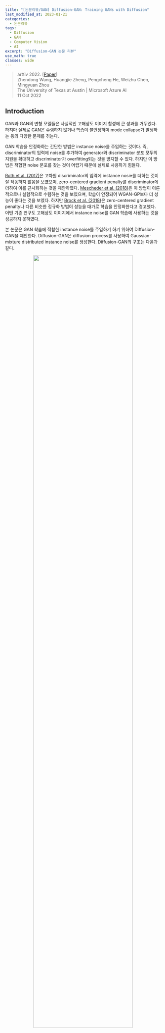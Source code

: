 ```yaml
---
title: "[논문리뷰/GAN] Diffusion-GAN: Training GANs with Diffusion"
last_modified_at: 2023-01-21
categories:
  - 논문리뷰
tags:
  - Diffusion
  - GAN
  - Computer Vision
  - AI
excerpt: "Diffusion-GAN 논문 리뷰"
use_math: true
classes: wide
---
```


> arXiv 2022. [[Paper](https://arxiv.org/abs/2206.02262)]  
> Zhendong Wang, Huangjie Zheng, Pengcheng He, Weizhu Chen, Mingyuan Zhou  
> The University of Texas at Austin | Microsoft Azure AI  
> 11 Oct 2022  

## Introduction
GAN과 GAN의 변형 모델들은 사실적인 고해상도 이미지 합성에 큰 성과를 거두었다. 하지마 실제로 GAN은 수렴하지 않거나 학습이 불안정하며 mode collapse가 발생하는 등의 다양한 문제를 겪는다.

GAN 학습을 안정화하는 간단한 방법은 instance noise를 주입하는 것이다. 즉, discriminator의 입력에 noise를 추가하여 generator와 discriminator 분포 모두의 지원을 확대하고 discriminator가 overfitting되는 것을 방지할 수 있다. 하지만 이 방법은 적합한 noise 분포를 찾는 것이 어렵기 때문에 실제로 사용하기 힘들다.

[Roth et al. (2017)](https://arxiv.org/abs/1705.09367)은 고차원 discriminator의 입력에 instance nosie를 더하는 것이 잘 작동하지 않음을 보였으며, zero-centered gradient penalty를 discriminator에 더하여 이를 근사화하는 것을 제안하였다. [Mescheder et al. (2018)](https://arxiv.org/abs/1801.04406)은 이 방법이 이론적으로나 실험적으로 수렴하는 것을 보였으며, 학습이 안정되어 WGAN-GP보다 더 성능이 좋다는 것을 보였다. 하지만 [Brock et al. (2018)](https://arxiv.org/abs/1809.11096)은 zero-centered gradient penalty나 다른 비슷한 정규화 방법이 성능을 대가로 학습을 안정화한다고 경고했다. 어떤 기존 연구도 고해상도 이미지에서 instance noise를 GAN 학습에 사용하는 것을 성공하지 못하였다. 

본 논문은 GAN 학습에 적합한 instance noise를 주입하기 하기 위하여 Diffusion-GAN을 제안한다. Diffusion-GAN은 diffusion process를 사용하여 Gaussian-mixture distributed instance noise를 생성한다. Diffusion-GAN의 구조는 다음과 같다. 

<center><img src='{{"/assets/img/diffgan/diffgan-model.PNG" | relative_url}}' width="80%"></center>
<br>
Diffusion process은 실제 이미지나 생성된 이미지가 입력으로 주어지며, 점진적으로 이미지에 noise를 추가하는 일련의 step으로 이루어져 있다. Step의 수는 고정되지 않고 데이터나 generator에 의존한다. 저자들은 diffusion process가 미분 가능하도록 설계하여 input에 대한 output의 미분 값을 계산할 수 있게 한다. 이를 통해 discriminator의 기울기를 diffusion process를 통해 generator로 전파하고, generator를 업데이트할 수 있게 된다. 기존 GAN이 실제 이미지와 생성된 이미지를 바로 비교하지만, Diffusion-GAN은 diffusion process로 noise가 추가된 이미지들을 비교한다. 이 noise 분포는 step마다 서로 다른 noise-to-data ratio를 가진다. 이에 따른 2가지 이점이 있다. 

1. 데이터와 generator의 분포가 너무 다른 경우 발생하는 vanishing gradient 문제를 완화하여 학습을 안정시킨다.
2. 같은 이미지라도 다양하게 noise를 추가할 수 있으므로 data augmentation 효과가 있고, 이는 데이터의 효율성과 generator의 다양성을 개선한다. 

본 논문은 이 방법의 타당성을 이론적으로 분석하며, 데이터와 generator의 분포의 차이를 측정하는 Diffusion-GAN의 목적 함수가 모든 곳에서 연속적이며 미분 가능함을 보인다. 이는 이론적으로 generator가 언제나 discriminator에서 유용한 gradient를 받을 수 있음을 의미하며, 이는 성능 개선으로 이어진다. 

본 논문의 기여를 정리하면 다음과 같다.

1. Diffusion process가 미분 가능한 augmentation을 제공하여 데이터의 효율성과 학습의 안정성을 개선한다. 
2. 광범위한 실험으로 Diffusion-Gan이 안정성과 생성 성능을 향상시키는 것을 보였다. 

## Preliminaries: GANs and diffusion-based generative models
GAN은 generator와 discriminator의 min-max game을 통해 데이터 분포 $p(x)$를 학습하는 것이 목표이다. Generator $G$는 random noise $z$를 입력받아 데이터와 유사한 사실적인 샘플 $G(z)$를 생성하는 것을 시도한다. Discriminator $D$는 실제 데이터 $x \sim p(x)$와 가짜 샘플 $G(z)$를 입력받아 진짜인지 가짜인지 분류한다. GAN의 min-max 목적함수는 다음과 같다.

$$
\begin{equation}
\min_G \max_D V(G, D) = \mathbb{E}_{x \sim p(x)} [\log (D(x))] + \mathbb{E}_{z \sim p(z)} [\log (1-D(G(z)))]
\end{equation}
$$

Diffusion-based generative model은 데이터 $x_0 \sim p(x_0)$와 같은 크기의 latent variable $x_1, \cdots, x_T$에 대하여

$$
\begin{equation}
p_\theta (x_0) := \int p_\theta (x_{0:T}) dx_{1:T}
\end{equation}
$$

라 가정한다. Forward diffusion chain은 미리 정의된 $\beta_t$와 $\sigma$에 따라 $T$ step에 걸쳐 점진적으로 noise를 $x_0$에 추가한다. 

$$
\begin{equation}
q(x_{1:T} \vert x_0) := \prod_{t=1}^T q(x_t | x_{t-1}), \quad \quad q(x_t | x_{t-1}) := \mathcal{N} (x_t; \sqrt{1-\beta_t} x_{t-1}, \beta_t \sigma^2 I)
\end{equation}
$$

또한 다음과 같이 closed form으로 임의의 timestep $t$에서 $x_t$를 샘플링할 수 있다. 

$$
\begin{equation}
q(x_t | x_0) = \mathcal{N}(x_t ; \sqrt{\overline{\alpha}_t} x_0, (1-\overline{\alpha}_t) \sigma^2 I), \quad \quad \textrm{where} \quad \alpha_t := 1- \beta_t, \; \overline{\alpha}_t := \prod_{s=1}^t \alpha_s
\end{equation}
$$

Reverse diffusion chain은 다음과 같다.

$$
\begin{equation}
p_\theta (x_{0:T}) := \mathcal{N} (x_T ; 0, \sigma^2 I) \prod_{t=1}^T p_\theta (x_{t-1} | x_t)
\end{equation}
$$

## Diffusion-GAN: Method and Theoretical Analysis
### 1. Instance noise injection via diffusion
Latent variable $z$를 고차원 데이터 space로 매핑하는 Generator $G$가 사실적인 샘플 $x_g$를 생성하는 것이 목표이다. Generator를 robust하고 diverse하게 만들기 위해서는 $x_g$에 instance noise를 주입해야 한다. Diffusion step은 원본 이미지 $x$에서 시작해서 점진적으로 정보를 지워 $T$ step 후 noise level $\sigma^2$에 도달하는 Markov chain으로 볼 수 있다. 

혼합 분포 $q(y \vert x)$를 모든 step에서 얻은 noise가 추가된 샘플 $y$의 가중치 합이라고 정의하자. 이 때 각 step $t$에서의 가중치는 $\pi_t$이다. 특정 step $t$에서의 component $q(y \vert x, t)$는 평균이 $x$에 비례하고 분산이 step $t$에 의존한다. 실제 데이터 $x \sim p(x)$와 생성된 샘플 $x_g \sim p_g(x)$의 혼합 분포는 같은 diffusion process로 구한다. 수식으로 정리하면 다음과 같다.

$$
\begin{equation}
x \sim p(x), y \sim q(y | x), \quad q(y | x) := \sum_{t=1}^T \pi_t q(y | x, t) \\
x_g \sim p_g(x), y_g \sim q(y_g | x_g), \quad q(y_g | x_g) := \sum_{t=1}^T \pi_t q(y_g | x_g, t)
\end{equation}
$$

$q(y \vert x)$는 $T$개의 component로 이루어진 혼합 분포이며, 가중치 $\pi_t$는 음이 아닌 실수이며 모두 더하면 1이다. Component $q(y \vert x, t)$는 다음과 같이 diffusion process로 계산된다. 

$$
\begin{equation}
q(y | x, t) = \mathcal{N} (y; \sqrt{\overline{\alpha_t}}x , (1-\overline{\alpha}_t) \sigma^2 I)
\end{equation}
$$

혼합 분포에서의 샘플링은 

$$
\begin{equation}
t \sim p_\pi := \textrm{Discrete}(\pi_1, \cdots, \pi_T), \quad \quad y \sim q(y \vert x, t)
\end{equation}
$$

으로 진행된다. 혼합 분포에서 $y$를 샘플링하여 실제 이미지와 생성된 이미지 모두에 대한 다양한 정도의 noise가 추가된 이미지를 얻을 수 있다. 더 많은 noise가 추가될 수록 $x$의 정보는 적어진다. 

### 2. Adversarial Training
Diffusion-GAN은 다음 min-max game 목적 함수를 풀어 generator와 discriminator를 학습한다.

$$
\begin{equation}
V(G, D) = \mathbb{E}_{x \sim p(x), t \sim p_\pi, y \sim q(y \vert x, t)} [\log (D_\phi (y, t))] + \mathbb{E}_{z \sim p(z), t \sim p_\pi, y_g \sim q(y_g \vert G_\theta (z), t)} [\log (1 - D_\phi (y_g, t))]
\end{equation}
$$

목적 함수는 discriminator가 모든 diffusion step $t$에 대하여 교란된 실제 데이터에는 높은 확률을, 교란된 생성된 데이터에는 낮은 확률을 부여하도록 한다. 반면 generator는 모든 $t$에서 discriminator를 속일 수 있는 샘플을 생성하려고 시도한다. 교란된 데이터는 reparameterization을 이용하여 다음과 같이 계산할 수 있다.

$$
\begin{equation}
y = \sqrt{\overline{\alpha}_t} x + \sqrt{1 - \overline{\alpha}_t} \sigma \epsilon \quad \quad \epsilon \sim \mathcal{N} (0, I)\\
y_g = \sqrt{\overline{\alpha}_t} G_\theta (z) + \sqrt{1 - \overline{\alpha}_t} \sigma \epsilon \quad \quad \epsilon \sim \mathcal{N} (0, I)
\end{equation}
$$

Reparameterization으로 계산을 하면 목적 함수가 generator의 파라미터에 대하여 미분 가능해지므로 역전파로 파라미터를 최적화할 수 있다. 

목적 함수는 실제 분포와 생성된 분포 사이의 Jensen–Shannon divergence의 근사

$$
\begin{equation}
\mathcal{D}_{\textrm{JS}} (p(y, t) \| p_g (y,t)) = \mathbb{E}_{t \sim p_\pi} [\mathcal{D}_{JS} (p(y | t) \| p_g (y | t))]
\end{equation}
$$

를 최소화할 수 있다. JS divergence는 두 분포가 유사하지 않은 정도를 측정하며, 두 분포가 동일하면 값이 0이 된다. 

두 교란된 분포 사이의 JS divergence를 최소화하는 최적의 generator가 원래 분포 사이의 JS divergence를 최소화하는 최적의 generator이다. 

### 3. Adaptive diffusion

Discriminator $D$는 적당히 어려운 task를 풀어야 한다. 너무 쉬어서 overfitting되지 않아야 하며 너무 어려워서 학습이 방해되어도 안 된다. 따라서 저자들은 $D$가 얼마나 $y$와 $y_g$를 구별할 수 있는 지에 따라 $y$와 $y_g$에 더해지는 noise를 조절한다. $t$가 커지면 noise-to-data ratio가 커져 task가 어려워진다. 따라서 $t$가 커지면 같이 커지는 $1-\overline{\alpha}_t$를 사용하여 diffusion 강도를 측정한다. Diffusion 강도를 조절하기 위하여 최대 step 수 $T$를 적응적으로 수정한다. 

이러한 전략은 discriminator가 가장 쉬운 샘플인 원본 데이터 샘플부터 학습하도록 하며, 더 큰 $t$에 대하여 샘플링하여 점진적으로 난이도를 올린다. 이를 위하여 $T$에 대하여 자율 스케줄을 사용하며, 이는 discriminator가 얼마나 overfit되어 있는지를 추정하는 metric $r_d$에 의존한다. 

$$
\begin{equation}
r_d = \mathbb{E}_{y,t \sim p(y, t)} [\textrm{sign} (D_\phi (y, t) - 0.5)], \quad \quad T = T + \textrm{sign} (r_d - d_{target}) \cdot C
\end{equation}
$$

여기서 $C$는 상수이다. $r_d$는 4개의 minibatch마다 계산되어 $T$를 업데이트한다. $t$를 샘플링하는 $p_\pi$에 대한 2가지 옵션이 있다. 

$$
\begin{equation}
t \sim p_\pi := \begin{cases}
\textrm{uniform}: & \textrm{Discrete} (\frac{1}{T}, \frac{1}{T}, \cdots, \frac{1}{T}) \\
\textrm{priority}: & \textrm{Discrete} \bigg(\frac{1}{\sum_{t=1}^T t}, \frac{1}{\sum_{t=1}^T t}, \cdots, \frac{1}{\sum_{t=1}^T t}\bigg)
\end{cases}
\end{equation}
$$

"priority" 옵션은 더 큰 $t$에 더 큰 가중치를 주는 방법으로, $T$가 증가할 때 discriminator가 새로운 샘플을 더 많이 볼 수 있도록 한다. 이는 discriminator가 전에 보지 못한 새롭고 더 어려운 샘플에 더 집중할 수 있도록 하기 위함이다. "priority" 옵션이라도 discriminator 여전히 작은 $t$에 대한 샘플을 볼 수 있다. 

갑작스러운 $T$의 변화를 막기 위해 $p_\pi$에서 뽑힌 $t$ 값을 포함하는 탐색 리스트 $t_epl$를 사용한다. $T$가 업데이트되기 전까지 $t_epl$는 고정되며 $t_epl$에서 $t$를 뽑는다. 이 방법을 사용하면 더 큰 $T$로 업데이트되기 전에 각 $t$에 대하여 충분히 탐색할 수 있다. 

### 4. Theoretical analysis with Examples
본 논문에서는 WGAN과 동일한 toy exmaple을 이용하여 Diffusion-GAN을 설명한다. 실제 데이터를 $x = (0, z)$라 하고, 생성된 데이터를 $x_g = (\theta, z)$라 둔다. 생성된 데이터는 1개의 파라미터 $\theta$로 생성되며 $z \sim \mathcal{N} (0, I)$이다. 

실제 데이터 분포와 생성된 데이터 분포 사이의 JS divergence $\mathcal{D}_{\textrm{JS}} (p(x) \vert \vert p(x_g))$는 $\theta = 0$일 때만 0이고 $\theta \ne 0$일 때 $\log 2$이다. 

다음은 toy exmaple에 diffusion 기반의 noise를 추가한 결과이다. 

<center><img src='{{"/assets/img/diffgan/diffgan-fig1.PNG" | relative_url}}' width="90%"></center>
<br>

위는 $t$에 대한 diffusion noise를 주입한 데이터 분포이고, 아래는 JS divergence와 최적의 discriminator 값이다.

$t$가 증가함에 따라 JS divergence 그래프는 더 부드러워지고 더 넓은 $\theta$ 범위에서 기울기가 0이 아니게 된다. $t$가 작을 때는 JS divergence가 거의 상수인 부분이 여전히 존재한다. 이를 피하기 위해서는 모든 step을 혼합하여 의미있는 기울기를 얻을 확률을 항상 높게 유지하여야 한다. 

Noise가 없는 JS divergence의 최적의 discriminator 값은 불연속적이다. Diffusion 기반의 noise를 추가하면 $t$에 따라 최적의 discriminator가 바뀐다. 미분 가능한 forward diffusion chain을 사용하면 다양한 수준의 기울기를 제공하여 generator의 학습을 도울 수 있다. 

## Experiments
다음은 StyleGAN2에 Diffusion-GAN 기법을 추가하여 학습시킨 Diffusion StyleGAN2를 기존 모델들과 비교한 결과이다. 

<center><img src='{{"/assets/img/diffgan/diffgan-table1.PNG" | relative_url}}' width="97%"></center>
<br>
다음은 다양한 데이터셋에서 학습된 Diffusion StyleGAN2이 생성한 샘플들이다.

<center><img src='{{"/assets/img/diffgan/diffgan-fig2.PNG" | relative_url}}' width="95%"></center>
<br>
다음은 학습이 진행됨에 따라 적응적으로 변화하는 $T$와 discriminator의 출력값을 나타낸 그래프이다. 

<center>
  <img src='{{"/assets/img/diffgan/diffgan-fig3.PNG" | relative_url}}' width="45%">
  &nbsp; &nbsp; &nbsp;
  <img src='{{"/assets/img/diffgan/diffgan-fig4.PNG" | relative_url}}' width="45%">
</center>
<br>
Diffusion 기반의 혼합 분포로 학습된 discriminator가 항상 잘 작동하고 generator에 유용한 학습 신호를 제공한다는 것을 보여준다.

다음은 일반 GAN과 Diffusion-GAN을 25-Gaussians exmaple에 대해 실험한 결과이다.

<center><img src='{{"/assets/img/diffgan/diffgan-fig5.PNG" | relative_url}}' width="80%"></center>
<br>
일반 GAN은 mode collapse가 발생하여 몇몇 모드만 포착하였다. 일반 GAN의 실제 샘플과 생성된 샘플의 discriminator 출력값은 빠르게 멀어진다. 이는 discriminator에 강한 overfitting이 발생한다는 것을 의미하며 discriminator가 generator에 유용한 학습 신호를 제공하는 것을 멈춘다고 볼 수 있다. 

반면, Diffusion-GAN은 25개의 모드를 모두 포착하며 discriminator가 지속적으로 유용한 학습 신호를 제공한다. 이러한 결과를 통해 2가지 관점에서 개선점을 해석할 수 있다. 

1. Non-leaking augmentation은 데이터 space의 정보를 더 제공한다. 
2. Discriminator가 적응적으로 조절되는 diffusion 기반의 noise 주입에 잘 작동한다. 

다음은 ProjectGAN과의 Diffusion ProjectGAN의 비교 결과이다. 
<center><img src='{{"/assets/img/diffgan/diffgan-table2.PNG" | relative_url}}' width="95%"></center>
<br>